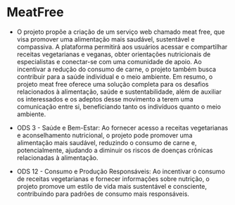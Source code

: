 # MeatFree

- O projeto propõe a criação de um serviço web chamado meat free, que visa promover uma alimentação mais saudável, sustentável e compassiva. A plataforma permitirá aos usuários acessar e compartilhar receitas vegetarianas e veganas, obter orientações nutricionais de especialistas e conectar-se com uma comunidade de apoio. Ao incentivar a redução do consumo de carne, o projeto também busca contribuir para a saúde individual e o meio ambiente. 
Em resumo, o projeto meat free oferece uma solução completa para os desafios relacionados à alimentação, saúde e sustentabilidade, além de auxiliar os interessados e os adeptos desse movimento a terem uma comunicação entre si, beneficiando tanto os indivíduos quanto o meio ambiente.

- ODS 3 - Saúde e Bem-Estar: Ao fornecer acesso a receitas vegetarianas e aconselhamento nutricional, o projeto pode promover uma alimentação mais saudável, reduzindo o consumo de carne e, potencialmente, ajudando a diminuir os riscos de doenças crônicas relacionadas à alimentação.
- ODS 12 - Consumo e Produção Responsáveis: Ao incentivar o consumo de receitas vegetarianas e fornecer informações sobre nutrição, o projeto promove um estilo de vida mais sustentável e consciente, contribuindo para padrões de consumo mais responsáveis.
